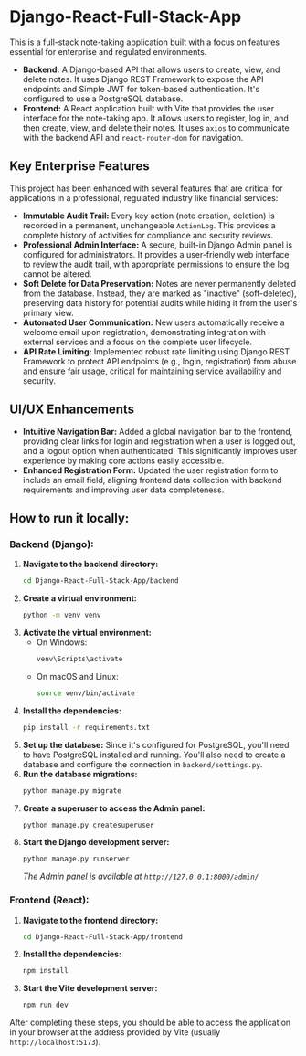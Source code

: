 # Django-React-Full-Stack-App

This is a full-stack note-taking application built with a focus on features essential for enterprise and regulated environments.

*   **Backend:** A Django-based API that allows users to create, view, and delete notes. It uses Django REST Framework to expose the API endpoints and Simple JWT for token-based authentication. It's configured to use a PostgreSQL database.
*   **Frontend:** A React application built with Vite that provides the user interface for the note-taking app. It allows users to register, log in, and then create, view, and delete their notes. It uses `axios` to communicate with the backend API and `react-router-dom` for navigation.

## Key Enterprise Features

This project has been enhanced with several features that are critical for applications in a professional, regulated industry like financial services:

*   **Immutable Audit Trail:** Every key action (note creation, deletion) is recorded in a permanent, unchangeable `ActionLog`. This provides a complete history of activities for compliance and security reviews.
*   **Professional Admin Interface:** A secure, built-in Django Admin panel is configured for administrators. It provides a user-friendly web interface to review the audit trail, with appropriate permissions to ensure the log cannot be altered.
*   **Soft Delete for Data Preservation:** Notes are never permanently deleted from the database. Instead, they are marked as "inactive" (soft-deleted), preserving data history for potential audits while hiding it from the user's primary view.
*   **Automated User Communication:** New users automatically receive a welcome email upon registration, demonstrating integration with external services and a focus on the complete user lifecycle.
*   **API Rate Limiting:** Implemented robust rate limiting using Django REST Framework to protect API endpoints (e.g., login, registration) from abuse and ensure fair usage, critical for maintaining service availability and security.

## UI/UX Enhancements

*   **Intuitive Navigation Bar:** Added a global navigation bar to the frontend, providing clear links for login and registration when a user is logged out, and a logout option when authenticated. This significantly improves user experience by making core actions easily accessible.
*   **Enhanced Registration Form:** Updated the user registration form to include an email field, aligning frontend data collection with backend requirements and improving user data completeness.

## How to run it locally:

### Backend (Django):

1.  **Navigate to the backend directory:**
    ```bash
    cd Django-React-Full-Stack-App/backend
    ```
2.  **Create a virtual environment:**
    ```bash
    python -m venv venv
    ```
3.  **Activate the virtual environment:**
    *   On Windows:
        ```bash
        venv\Scripts\activate
        ```
    *   On macOS and Linux:
        ```bash
        source venv/bin/activate
        ```
4.  **Install the dependencies:**
    ```bash
    pip install -r requirements.txt
    ```
5.  **Set up the database:** Since it's configured for PostgreSQL, you'll need to have PostgreSQL installed and running. You'll also need to create a database and configure the connection in `backend/settings.py`.
6.  **Run the database migrations:**
    ```bash
    python manage.py migrate
    ```
7.  **Create a superuser to access the Admin panel:**
    ```bash
    python manage.py createsuperuser
    ```
8.  **Start the Django development server:**
    ```bash
    python manage.py runserver
    ```
    *The Admin panel is available at `http://127.0.0.1:8000/admin/`*

### Frontend (React):

1.  **Navigate to the frontend directory:**
    ```bash
    cd Django-React-Full-Stack-App/frontend
    ```
2.  **Install the dependencies:**
    ```bash
    npm install
    ```
3.  **Start the Vite development server:**
    ```bash
    npm run dev
    ```

After completing these steps, you should be able to access the application in your browser at the address provided by Vite (usually `http://localhost:5173`).
